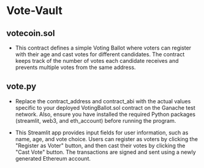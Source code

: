 # Vote-Vault

## votecoin.sol
* This contract defines a simple Voting Ballot where voters can register with their age and cast votes for different candidates. The contract keeps track of the number of votes each candidate receives and prevents multiple votes from the same address.
## vote.py
* Replace the contract_address and contract_abi with the actual values specific to your deployed VotingBallot.sol contract on the Ganache test network. Also, ensure you have installed the required Python packages (streamlit, web3, and eth_account) before running the program.

* This Streamlit app provides input fields for user information, such as name, age, and vote choice. Users can register as voters by clicking the "Register as Voter" button, and then cast their votes by clicking the "Cast Vote" button. The transactions are signed and sent using a newly generated Ethereum account.